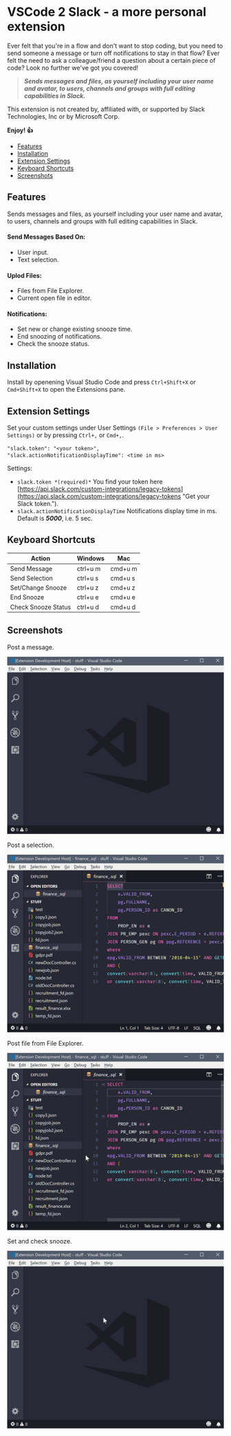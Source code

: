 # VSCode 2 Slack - a more personal extension

Ever felt that you're in a flow and don't want to stop coding, but you need to send someone a message or turn off notifications to stay in that flow? Ever felt the need to ask a colleague/friend a question about a certain piece of code? Look no further we've got you covered!

> **_Sends messages and files, as yourself including your user name and avatar, to users, channels and groups with full editing capabilities in Slack._**

This extension is not created by, affiliated with, or supported by Slack Technologies, Inc or by Microsoft Corp.

**Enjoy! :+1:**

*   [Features](#features)
*   [Installation](#installation)
*   [Extension Settings](#extension-settings)
*   [Keyboard Shortcuts](#keyboard-shortcuts)
*   [Screenshots](#screenshots)

## Features

Sends messages and files, as yourself including your user name and avatar, to users, channels and groups with full editing capabilities in Slack.

#### Send Messages Based On:

*   User input.
*   Text selection.

#### Uplod Files:

*   Files from File Explorer.
*   Current open file in editor.

#### Notifications:

*   Set new or change existing snooze time.
*   End snoozing of notifications.
*   Check the snooze status.

## Installation

Install by openening Visual Studio Code and press `Ctrl+Shift+X` or `Cmd+Shift+X` to open the Extensions pane.

## Extension Settings

Set your custom settings under User Settings `(File > Preferences > User Settings)` or by pressing `Ctrl+,` or `Cmd+,`.

```
"slack.token": "<your token>",
"slack.actionNotificationDisplayTime": <time in ms>
```

Settings:

*   `slack.token *(required)*` You find your token here [https://api.slack.com/custom-integrations/legacy-tokens](https://api.slack.com/custom-integrations/legacy-tokens "Get your Slack token.").
*   `slack.actionNotificationDisplayTime` Notifications display time in ms. Default is **_5000_**, i.e. 5 sec.

## Keyboard Shortcuts

| Action              | Windows  | Mac     |
| ------------------- | -------- | ------- |
| Send Message        | ctrl+u m | cmd+u m |
| Send Selection      | ctrl+u s | cmd+u s |
| Set/Change Snooze   | ctrl+u z | cmd+u z |
| End Snooze          | ctrl+u e | cmd+u e |
| Check Snooze Status | ctrl+u d | cmd+u d |

## Screenshots

Post a message.

![Usage](images/postmessage.gif)

Post a selection.

![Usage](images/postselection.gif)

Post file from File Explorer.

![Usage](images/postfile.gif)

Set and check snooze.

![Usage](images/snoozeset.gif)
